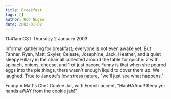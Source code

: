 ```yaml
---
title: Breakfast
tags: []
author: Rob Nugen
date: 2003-01-02
---
```


<p class=date>11:41am CST Thursday 2 January 2003</p>

<p>Informal gathering for breakfast; everyone is not even awake yet.
But Tanner, Ryan, Matt, Skyler, Celeste, Josephine, Jack, Heather, and
a quiet sleepy Hillary in the chair all collected around the table for
quiche: 2 with spinach, onions, cheese, and 1 of just bacon.  Funny is
that when she poured eggs into the pie things, there wasn't enough
liquid to cover them up.  We laughed.  True to Janette's low stress
nature, "we'll just see what happens."</p>

<p>Funny = Matt's Chef Cookie Jar, with French accent, "HauHAAuu!!
Keep yor hands aWAY from the cookie jah!"</p>

